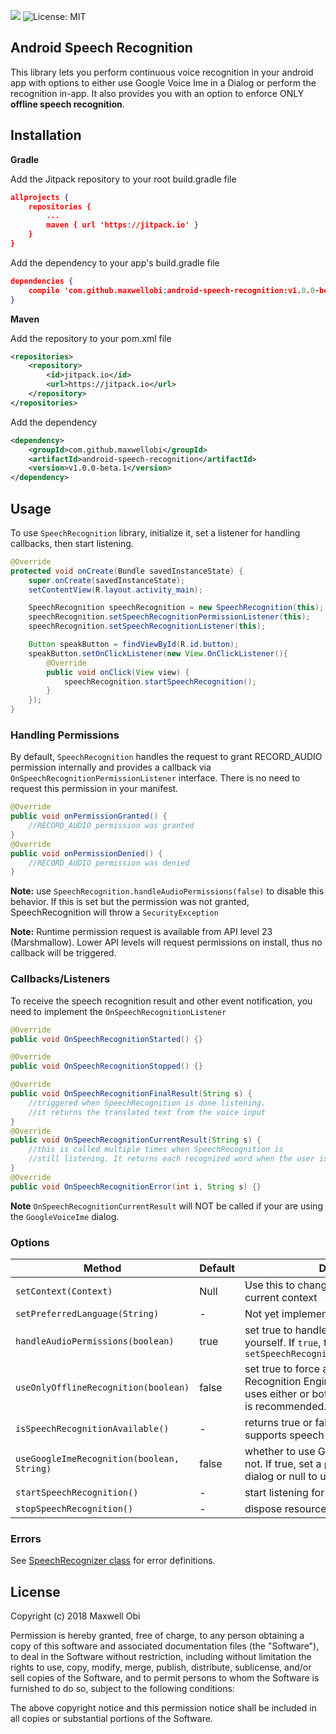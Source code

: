  ![](https://jitpack.io/v/maxwellobi/Android-Speech-Recognition.svg)
 ![License: MIT](https://img.shields.io/badge/License-MIT-yellow.svg)
 
## Android Speech Recognition
This library lets you perform continuous voice recognition in your android app with options to either use Google Voice Ime in a Dialog or perform the recognition in-app. It also provides you with an option to enforce ONLY **offline speech recognition**.

## Installation
**Gradle** 

Add the Jitpack repository to your root build.gradle file
```json
allprojects {
	repositories {
		...
		maven { url 'https://jitpack.io' }
	}
}
```
Add the dependency to your app's build.gradle file
```json
dependencies {
	compile 'com.github.maxwellobi:android-speech-recognition:v1.0.0-beta.1'
}
```
**Maven** 

Add the repository to your pom.xml file
```xml
<repositories>
	<repository>
	    <id>jitpack.io</id>
	    <url>https://jitpack.io</url>
	</repository>
</repositories>
```
Add the dependency
```xml 
<dependency>
    <groupId>com.github.maxwellobi</groupId>
    <artifactId>android-speech-recognition</artifactId>
    <version>v1.0.0-beta.1</version>
</dependency>
```
## Usage

To use `SpeechRecognition` library, initialize it, set a listener for handling callbacks, then start listening. 
```java
@Override
protected void onCreate(Bundle savedInstanceState) {
	super.onCreate(savedInstanceState);
	setContentView(R.layout.activity_main);

	SpeechRecognition speechRecognition = new SpeechRecognition(this);
	speechRecognition.setSpeechRecognitionPermissionListener(this);
	speechRecognition.setSpeechRecognitionListener(this);

	Button speakButton = findViewById(R.id.button);
    speakButton.setOnClickListener(new View.OnClickListener(){
	    @Override
	    public void onClick(View view) {
		    speechRecognition.startSpeechRecognition();   
	    }
	});
}
``` 
### **Handling Permissions**
 By default, `SpeechRecognition` handles the request to grant RECORD_AUDIO permission internally and provides a callback via `OnSpeechRecognitionPermissionListener` interface. There is no need to request this permission in your manifest.

```java
@Override
public void onPermissionGranted() {
	//RECORD_AUDIO permission was granted
}
@Override
public void onPermissionDenied() {
	//RECORD_AUDIO permission was denied
}
```
**Note:** use `SpeechRecognition.handleAudioPermissions(false)` to disable this behavior. If this is set but the permission was not granted, SpeechRecognition will throw a `SecurityException`

**Note:** Runtime permission request is available from API level 23 (Marshmallow). Lower API levels will request permissions on install, thus no callback will be triggered.

### Callbacks/Listeners
To receive the speech recognition result and other event notification, you need to implement the `OnSpeechRecognitionListener`
```java
@Override
public void OnSpeechRecognitionStarted() {}

@Override
public void OnSpeechRecognitionStopped() {}

@Override
public void OnSpeechRecognitionFinalResult(String s) {
	//triggered when SpeechRecognition is done listening.
	//it returns the translated text from the voice input
}
@Override
public void OnSpeechRecognitionCurrentResult(String s) {
	//this is called multiple times when SpeechRecognition is
	//still listening. It returns each recognized word when the user is still speaking
}
@Override
public void OnSpeechRecognitionError(int i, String s) {}
```

**Note** `OnSpeechRecognitionCurrentResult` will NOT be called if your are using the `GoogleVoiceIme` dialog.

### Options

| Method	| Default |	Description   |
|-----------|---------|---------------|
| `setContext(Context)` | Null | Use this to change `SpeechRecognition` current context|
|`setPreferredLanguage(String)`	|-	| Not yet implemented	|
|`handleAudioPermissions(boolean)` | true | set true to handle audio permissions yourself. If `true`, then no need for `setSpeechRecognitionPermissionListener()` |
| `useOnlyOfflineRecognition(boolean)` | false | set true to force android to use its Offline Recognition Engine. By default, android uses either or both online and offline. `false` is recommended. |
| `isSpeechRecognitionAvailable()` | - | returns true or false whether the device supports speech recognition or not |
| `useGoogleImeRecognition(boolean, String)` | false | whether to use GoogleVoiceIme Dialog or not. If true, set a `prompt` to display on the dialog or null to use default. |
| `startSpeechRecognition()` | - | start listening for voice input |
| `stopSpeechRecognition()` | - | dispose resources |

### Errors
See [SpeechRecognizer class](https://developer.android.com/reference/android/speech/SpeechRecognizer.html) for error definitions.


## License

Copyright (c) 2018 Maxwell Obi

Permission is hereby granted, free of charge, to any person obtaining a copy
of this software and associated documentation files (the "Software"), to deal
in the Software without restriction, including without limitation the rights
to use, copy, modify, merge, publish, distribute, sublicense, and/or sell
copies of the Software, and to permit persons to whom the Software is
furnished to do so, subject to the following conditions:

The above copyright notice and this permission notice shall be included in all
copies or substantial portions of the Software.
